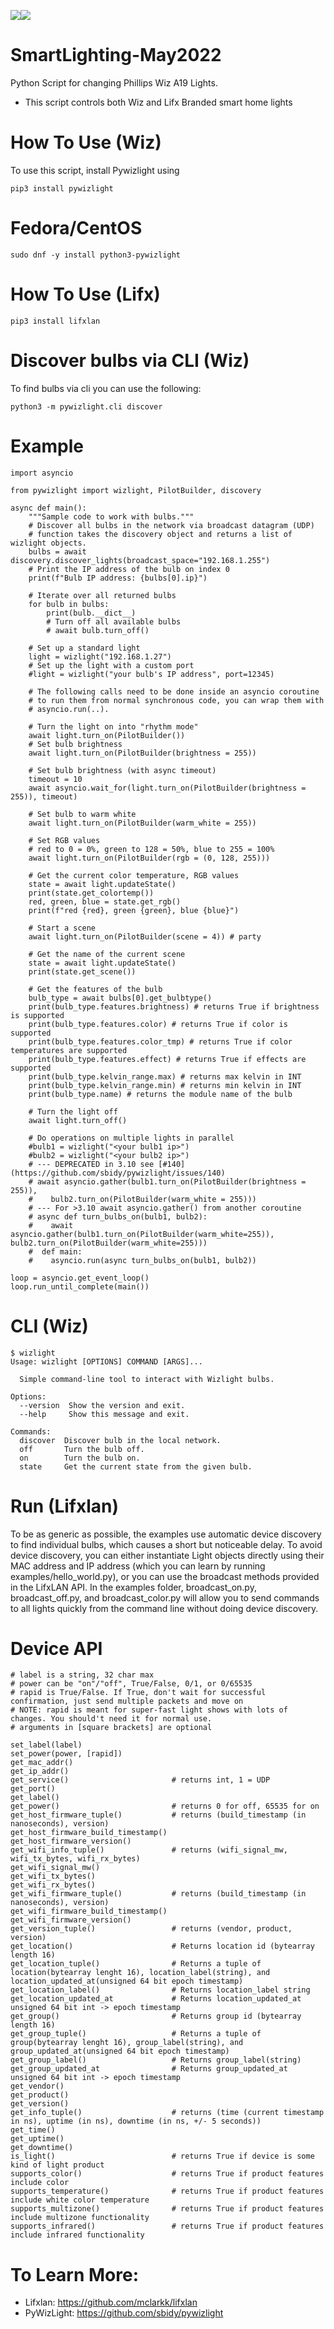 <img src=https://assets.ifttt.com/images/channels/851621020/icons/large.png><img src=https://store-images.s-microsoft.com/image/apps.189.13510798885218879.38982b6b-c0f0-4f56-91b5-aec66cd97b22.0c78821c-994d-4490-b3b7-abd78af2a8d7>
# SmartLighting-May2022
Python Script for changing Phillips Wiz A19 Lights.

- This script controls both Wiz and Lifx Branded smart home lights

# How To Use (Wiz)
To use this script, install Pywizlight using 
```
pip3 install pywizlight
```
# Fedora/CentOS
```
sudo dnf -y install python3-pywizlight
```

# How To Use (Lifx)
```
pip3 install lifxlan
```

# Discover bulbs via CLI (Wiz)
To find bulbs via cli you can use the following:
```
python3 -m pywizlight.cli discover
```
# Example
```
import asyncio

from pywizlight import wizlight, PilotBuilder, discovery

async def main():
    """Sample code to work with bulbs."""
    # Discover all bulbs in the network via broadcast datagram (UDP)
    # function takes the discovery object and returns a list of wizlight objects.
    bulbs = await discovery.discover_lights(broadcast_space="192.168.1.255")
    # Print the IP address of the bulb on index 0
    print(f"Bulb IP address: {bulbs[0].ip}")

    # Iterate over all returned bulbs
    for bulb in bulbs:
        print(bulb.__dict__)
        # Turn off all available bulbs
        # await bulb.turn_off()

    # Set up a standard light
    light = wizlight("192.168.1.27")
    # Set up the light with a custom port
    #light = wizlight("your bulb's IP address", port=12345)

    # The following calls need to be done inside an asyncio coroutine
    # to run them from normal synchronous code, you can wrap them with
    # asyncio.run(..).

    # Turn the light on into "rhythm mode"
    await light.turn_on(PilotBuilder())
    # Set bulb brightness
    await light.turn_on(PilotBuilder(brightness = 255))

    # Set bulb brightness (with async timeout)
    timeout = 10
    await asyncio.wait_for(light.turn_on(PilotBuilder(brightness = 255)), timeout)

    # Set bulb to warm white
    await light.turn_on(PilotBuilder(warm_white = 255))

    # Set RGB values
    # red to 0 = 0%, green to 128 = 50%, blue to 255 = 100%
    await light.turn_on(PilotBuilder(rgb = (0, 128, 255)))

    # Get the current color temperature, RGB values
    state = await light.updateState()
    print(state.get_colortemp())
    red, green, blue = state.get_rgb()
    print(f"red {red}, green {green}, blue {blue}")

    # Start a scene
    await light.turn_on(PilotBuilder(scene = 4)) # party

    # Get the name of the current scene
    state = await light.updateState()
    print(state.get_scene())

    # Get the features of the bulb
    bulb_type = await bulbs[0].get_bulbtype()
    print(bulb_type.features.brightness) # returns True if brightness is supported
    print(bulb_type.features.color) # returns True if color is supported
    print(bulb_type.features.color_tmp) # returns True if color temperatures are supported
    print(bulb_type.features.effect) # returns True if effects are supported
    print(bulb_type.kelvin_range.max) # returns max kelvin in INT
    print(bulb_type.kelvin_range.min) # returns min kelvin in INT
    print(bulb_type.name) # returns the module name of the bulb

    # Turn the light off
    await light.turn_off()

    # Do operations on multiple lights in parallel
    #bulb1 = wizlight("<your bulb1 ip>")
    #bulb2 = wizlight("<your bulb2 ip>")
    # --- DEPRECATED in 3.10 see [#140](https://github.com/sbidy/pywizlight/issues/140)
    # await asyncio.gather(bulb1.turn_on(PilotBuilder(brightness = 255)),
    #    bulb2.turn_on(PilotBuilder(warm_white = 255)))
    # --- For >3.10 await asyncio.gather() from another coroutine
    # async def turn_bulbs_on(bulb1, bulb2):
    #    await asyncio.gather(bulb1.turn_on(PilotBuilder(warm_white=255)), bulb2.turn_on(PilotBuilder(warm_white=255)))
    #  def main:
    #    asyncio.run(async turn_bulbs_on(bulb1, bulb2))

loop = asyncio.get_event_loop()
loop.run_until_complete(main())
```

# CLI (Wiz)
```
$ wizlight
Usage: wizlight [OPTIONS] COMMAND [ARGS]...

  Simple command-line tool to interact with Wizlight bulbs.

Options:
  --version  Show the version and exit.
  --help     Show this message and exit.

Commands:
  discover  Discover bulb in the local network.
  off       Turn the bulb off.
  on        Turn the bulb on.
  state     Get the current state from the given bulb.
  ```
  
# Run (Lifxlan)
To be as generic as possible, the examples use automatic device discovery to find individual bulbs, which causes a short but noticeable delay. To avoid device discovery, you can either instantiate Light objects directly using their MAC address and IP address (which you can learn by running examples/hello_world.py), or you can use the broadcast methods provided in the LifxLAN API. In the examples folder, broadcast_on.py, broadcast_off.py, and broadcast_color.py will allow you to send commands to all lights quickly from the command line without doing device discovery.

# Device API
```
# label is a string, 32 char max
# power can be "on"/"off", True/False, 0/1, or 0/65535
# rapid is True/False. If True, don't wait for successful confirmation, just send multiple packets and move on
# NOTE: rapid is meant for super-fast light shows with lots of changes. You should't need it for normal use.
# arguments in [square brackets] are optional

set_label(label)
set_power(power, [rapid])
get_mac_addr()
get_ip_addr()
get_service()                       # returns int, 1 = UDP
get_port()
get_label()
get_power()                         # returns 0 for off, 65535 for on
get_host_firmware_tuple()           # returns (build_timestamp (in nanoseconds), version)
get_host_firmware_build_timestamp()
get_host_firmware_version()
get_wifi_info_tuple()               # returns (wifi_signal_mw, wifi_tx_bytes, wifi_rx_bytes)
get_wifi_signal_mw()
get_wifi_tx_bytes()
get_wifi_rx_bytes()
get_wifi_firmware_tuple()           # returns (build_timestamp (in nanoseconds), version)
get_wifi_firmware_build_timestamp()
get_wifi_firmware_version()
get_version_tuple()                 # returns (vendor, product, version)
get_location()                      # Returns location id (bytearray length 16)
get_location_tuple()                # Returns a tuple of location(bytearray lenght 16), location_label(string), and location_updated_at(unsigned 64 bit epoch timestamp)
get_location_label()                # Returns location_label string
get_location_updated_at             # Returns location_updated_at unsigned 64 bit int -> epoch timestamp
get_group()                         # Returns group id (bytearray length 16)
get_group_tuple()                   # Returns a tuple of group(bytearray lenght 16), group_label(string), and group_updated_at(unsigned 64 bit epoch timestamp)
get_group_label()                   # Returns group_label(string)
get_group_updated_at                # Returns group_updated_at unsigned 64 bit int -> epoch timestamp
get_vendor()
get_product()
get_version()
get_info_tuple()                    # returns (time (current timestamp in ns), uptime (in ns), downtime (in ns, +/- 5 seconds))
get_time()
get_uptime()
get_downtime()
is_light()                          # returns True if device is some kind of light product
supports_color()                    # returns True if product features include color
supports_temperature()              # returns True if product features include white color temperature
supports_multizone()                # returns True if product features include multizone functionality
supports_infrared()                 # returns True if product features include infrared functionality
```

# To Learn More:
- Lifxlan: https://github.com/mclarkk/lifxlan
- PyWizLight: https://github.com/sbidy/pywizlight
